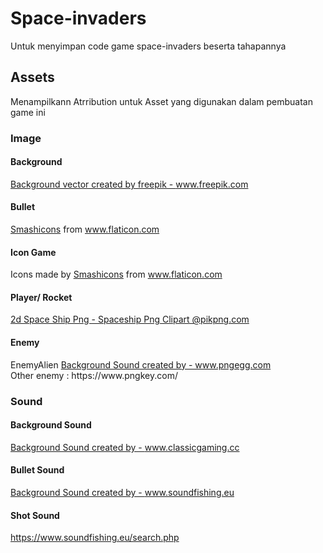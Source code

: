 # Space-invaders
Untuk menyimpan code game space-invaders beserta tahapannya 

## Assets
Menampilkann Atrribution untuk Asset yang digunakan dalam pembuatan game ini

### Image

#### Background
<a href="https://www.freepik.com/vectors/background">Background vector created by freepik - www.freepik.com</a>

#### Bullet
<div><a href="https://www.flaticon.com/authors/smashicons" title="Smashicons">Smashicons</a> from <a href="https://www.flaticon.com/" title="Flaticon">www.flaticon.com</a></div>

#### Icon Game
<div>Icons made by <a href="https://smashicons.com/" title="Smashicons">Smashicons</a> from <a href="https://www.flaticon.com/" title="Flaticon">www.flaticon.com</a></div>

#### Player/ Rocket
<a href="https://www.pikpng.com/pngvi/xhwxi_2d-space-ship-png-spaceship-png-clipart/" target="_blank">2d Space Ship Png - Spaceship Png Clipart @pikpng.com</a>

#### Enemy 
<div>EnemyAlien <a href="https://www.pngegg.com/en/png-zhjyi">Background Sound created by - www.pngegg.com</a></div>
Other enemy : https://www.pngkey.com/

### Sound 

#### Background Sound
<a href="https://www.classicgaming.cc/classics/space-invaders/sounds">Background Sound created by - www.classicgaming.cc</a>

#### Bullet Sound
<a href="https://https://www.soundfishing.eu/sound/laser-gun">Background Sound created by - www.soundfishing.eu</a>

#### Shot Sound
https://www.soundfishing.eu/search.php


